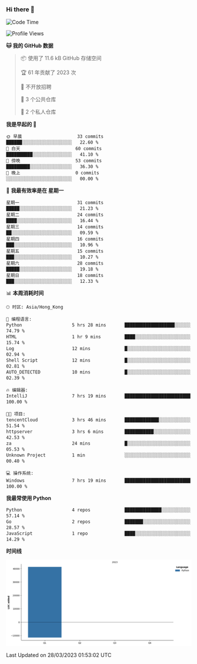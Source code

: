 ### Hi there 👋

<!--
**Mrzqd/Mrzqd** is a ✨ _special_ ✨ repository because its `README.md` (this file) appears on your GitHub profile.

Here are some ideas to get you started:

- 🔭 I’m currently working on ...
- 🌱 I’m currently learning ...
- 👯 I’m looking to collaborate on ...
- 🤔 I’m looking for help with ...
- 💬 Ask me about ...
- 📫 How to reach me: ...
- 😄 Pronouns: ...
- ⚡ Fun fact: ...
-->
<!--START_SECTION:waka-->
![Code Time](http://img.shields.io/badge/Code%20Time-75%20hrs%2052%20mins-blue)

![Profile Views](http://img.shields.io/badge/%E4%B8%AA%E4%BA%BA%E8%B5%84%E6%96%99%E8%A7%82%E7%9C%8B%E6%AC%A1%E6%95%B0-8-blue)

**🐱 我的 GitHub 数据** 

> 📦  使用了 11.6 kB GitHub 存储空间 
 > 
> 🏆 61 年贡献了 2023 次
 > 
> 🚫 不开放招聘
 > 
> 📜 3 个公共仓库 
 > 
> 🔑 2 个私人仓库 
 > 
**我是早起的 🐤** 

```text
🌞 早晨                     33 commits          ██████░░░░░░░░░░░░░░░░░░░   22.60 % 
🌆 白天                     60 commits          ██████████░░░░░░░░░░░░░░░   41.10 % 
🌃 傍晚                     53 commits          █████████░░░░░░░░░░░░░░░░   36.30 % 
🌙 晚上                     0 commits           ░░░░░░░░░░░░░░░░░░░░░░░░░   00.00 % 
```
📅 **我最有效率是在 星期一** 

```text
星期一                      31 commits          █████░░░░░░░░░░░░░░░░░░░░   21.23 % 
星期二                      24 commits          ████░░░░░░░░░░░░░░░░░░░░░   16.44 % 
星期三                      14 commits          ██░░░░░░░░░░░░░░░░░░░░░░░   09.59 % 
星期四                      16 commits          ███░░░░░░░░░░░░░░░░░░░░░░   10.96 % 
星期五                      15 commits          ███░░░░░░░░░░░░░░░░░░░░░░   10.27 % 
星期六                      28 commits          █████░░░░░░░░░░░░░░░░░░░░   19.18 % 
星期日                      18 commits          ███░░░░░░░░░░░░░░░░░░░░░░   12.33 % 
```


📊 **本周消耗时间** 

```text
🕑︎ 时区: Asia/Hong_Kong

💬 编程语言: 
Python                   5 hrs 28 mins       ███████████████████░░░░░░   74.79 % 
HTML                     1 hr 9 mins         ████░░░░░░░░░░░░░░░░░░░░░   15.74 % 
Log                      12 mins             █░░░░░░░░░░░░░░░░░░░░░░░░   02.94 % 
Shell Script             12 mins             █░░░░░░░░░░░░░░░░░░░░░░░░   02.81 % 
AUTO_DETECTED            10 mins             █░░░░░░░░░░░░░░░░░░░░░░░░   02.39 % 

🔥 编辑器: 
IntelliJ                 7 hrs 19 mins       █████████████████████████   100.00 % 

🐱‍💻 项目: 
tencentCloud             3 hrs 46 mins       █████████████░░░░░░░░░░░░   51.54 % 
httpserver               3 hrs 6 mins        ███████████░░░░░░░░░░░░░░   42.53 % 
za                       24 mins             █░░░░░░░░░░░░░░░░░░░░░░░░   05.53 % 
Unknown Project          1 min               ░░░░░░░░░░░░░░░░░░░░░░░░░   00.40 % 

💻 操作系统: 
Windows                  7 hrs 19 mins       █████████████████████████   100.00 % 
```

**我最常使用 Python** 

```text
Python                   4 repos             ██████████████░░░░░░░░░░░   57.14 % 
Go                       2 repos             ███████░░░░░░░░░░░░░░░░░░   28.57 % 
JavaScript               1 repo              ████░░░░░░░░░░░░░░░░░░░░░   14.29 % 
```



**时间线**

![Lines of Code chart](https://raw.githubusercontent.com/Mrzqd/Mrzqd/main/assets/bar_graph.png)


 Last Updated on 28/03/2023 01:53:02 UTC
<!--END_SECTION:waka-->
